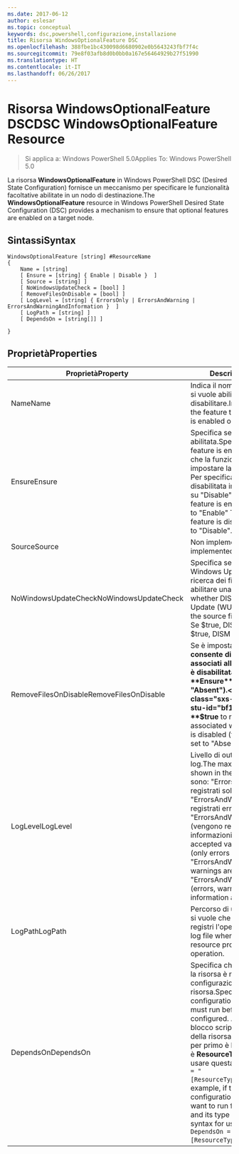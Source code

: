 ```yaml
---
ms.date: 2017-06-12
author: eslesar
ms.topic: conceptual
keywords: dsc,powershell,configurazione,installazione
title: Risorsa WindowsOptionalFeature DSC
ms.openlocfilehash: 388fbe1bc430098d6680902e0b5643243fbf7f4c
ms.sourcegitcommit: 79e8f03afb8d0b0bb0a167e56464929b27f51990
ms.translationtype: HT
ms.contentlocale: it-IT
ms.lasthandoff: 06/26/2017
---
```

# <a name="dsc-windowsoptionalfeature-resource"></a><span data-ttu-id="bf138-103">Risorsa WindowsOptionalFeature DSC</span><span class="sxs-lookup"><span data-stu-id="bf138-103">DSC WindowsOptionalFeature Resource</span></span>

> <span data-ttu-id="bf138-104">Si applica a: Windows PowerShell 5.0</span><span class="sxs-lookup"><span data-stu-id="bf138-104">Applies To: Windows PowerShell 5.0</span></span>

<span data-ttu-id="bf138-105">La risorsa **WindowsOptionalFeature** in Windows PowerShell DSC (Desired State Configuration) fornisce un meccanismo per specificare le funzionalità facoltative abilitate in un nodo di destinazione.</span><span class="sxs-lookup"><span data-stu-id="bf138-105">The **WindowsOptionalFeature** resource in Windows PowerShell Desired State Configuration (DSC) provides a mechanism to ensure that optional features are enabled on a target node.</span></span>

## <a name="syntax"></a><span data-ttu-id="bf138-106">Sintassi</span><span class="sxs-lookup"><span data-stu-id="bf138-106">Syntax</span></span>

```
WindowsOptionalFeature [string] #ResourceName
{
    Name = [string]
    [ Ensure = [string] { Enable | Disable }  ]
    [ Source = [string] ]
    [ NoWindowsUpdateCheck = [bool] ]
    [ RemoveFilesOnDisable = [bool] ]
    [ LogLevel = [string] { ErrorsOnly | ErrorsAndWarning | ErrorsAndWarningAndInformation }  ]
    [ LogPath = [string] ]
    [ DependsOn = [string[]] ]
    
}
```

## <a name="properties"></a><span data-ttu-id="bf138-107">Proprietà</span><span class="sxs-lookup"><span data-stu-id="bf138-107">Properties</span></span>

|  <span data-ttu-id="bf138-108">Proprietà</span><span class="sxs-lookup"><span data-stu-id="bf138-108">Property</span></span>  |  <span data-ttu-id="bf138-109">Descrizione</span><span class="sxs-lookup"><span data-stu-id="bf138-109">Description</span></span>   | 
|---|---| 
| <span data-ttu-id="bf138-110">Name</span><span class="sxs-lookup"><span data-stu-id="bf138-110">Name</span></span>| <span data-ttu-id="bf138-111">Indica il nome della funzionalità che si vuole abilitare o disabilitare.</span><span class="sxs-lookup"><span data-stu-id="bf138-111">Indicates the name of the feature that you want to ensure is enabled or disabled.</span></span>| 
| <span data-ttu-id="bf138-112">Ensure</span><span class="sxs-lookup"><span data-stu-id="bf138-112">Ensure</span></span>| <span data-ttu-id="bf138-113">Specifica se la funzionalità è abilitata.</span><span class="sxs-lookup"><span data-stu-id="bf138-113">Specifies whether the feature is enabled.</span></span> <span data-ttu-id="bf138-114">Per specificare che la funzionalità è abilitata impostare la proprietà su "Enable". Per specificare che la funzionalità è disabilitata impostare la proprietà su "Disable".</span><span class="sxs-lookup"><span data-stu-id="bf138-114">To ensure that the feature is enabled, set this property to "Enable" To ensure that the feature is disabled, set the property to "Disable".</span></span>|
| <span data-ttu-id="bf138-115">Source</span><span class="sxs-lookup"><span data-stu-id="bf138-115">Source</span></span>| <span data-ttu-id="bf138-116">Non implementata.</span><span class="sxs-lookup"><span data-stu-id="bf138-116">Not implemented.</span></span>|
| <span data-ttu-id="bf138-117">NoWindowsUpdateCheck</span><span class="sxs-lookup"><span data-stu-id="bf138-117">NoWindowsUpdateCheck</span></span>| <span data-ttu-id="bf138-118">Specifica se DISM contatta Windows Update (WU) durante la ricerca dei file di origine per abilitare una funzionalità.</span><span class="sxs-lookup"><span data-stu-id="bf138-118">Specifies whether DISM contacts Windows Update (WU) when searching for the source files to enable a feature.</span></span> <span data-ttu-id="bf138-119">Se $true, DISM non contatta WU.</span><span class="sxs-lookup"><span data-stu-id="bf138-119">If $true, DISM does not contact WU.</span></span>|
| <span data-ttu-id="bf138-120">RemoveFilesOnDisable</span><span class="sxs-lookup"><span data-stu-id="bf138-120">RemoveFilesOnDisable</span></span>| <span data-ttu-id="bf138-121">Se è impostata su **$true** consente di rimuovere tutti i file associati alla funzionalità quando è disabilitata (ossia, quando **Ensure** è impostata su "Absent").</span><span class="sxs-lookup"><span data-stu-id="bf138-121">Set to **$true** to remove all files associated with the feature when it is disabled (that is, when **Ensure** is set to "Absent").</span></span>|
| <span data-ttu-id="bf138-122">LogLevel</span><span class="sxs-lookup"><span data-stu-id="bf138-122">LogLevel</span></span>| <span data-ttu-id="bf138-123">Livello di output massimo per i log.</span><span class="sxs-lookup"><span data-stu-id="bf138-123">The maximum output level shown in the logs.</span></span> <span data-ttu-id="bf138-124">I valori consentiti sono: "ErrorsOnly" (vengono registrati solo gli errori), "ErrorsAndWarning" (vengono registrati errori e avvisi) e "ErrorsAndWarningAndInformation" (vengono registrati errori, avvisi e informazioni di debug).</span><span class="sxs-lookup"><span data-stu-id="bf138-124">The accepted values are: "ErrorsOnly" (only errors are logged), "ErrorsAndWarning" (errors and warnings are logged), and "ErrorsAndWarningAndInformation" (errors, warnings, and debug information are logged).</span></span>|
| <span data-ttu-id="bf138-125">LogPath</span><span class="sxs-lookup"><span data-stu-id="bf138-125">LogPath</span></span>| <span data-ttu-id="bf138-126">Percorso di un file di registro in cui si vuole che il provider di risorse registri l'operazione.</span><span class="sxs-lookup"><span data-stu-id="bf138-126">The path to a log file where you want the resource provider to log the operation.</span></span>| 
| <span data-ttu-id="bf138-127">DependsOn</span><span class="sxs-lookup"><span data-stu-id="bf138-127">DependsOn</span></span>| <span data-ttu-id="bf138-128">Specifica che prima di configurare la risorsa è necessario eseguire la configurazione di un'altra risorsa.</span><span class="sxs-lookup"><span data-stu-id="bf138-128">Specifies that the configuration of another resource must run before this resource is configured.</span></span> <span data-ttu-id="bf138-129">Ad esempio, se l'ID del blocco script di configurazione della risorsa che si vuole eseguire per primo è __ResourceName__ e il tipo è __ResourceType__, la sintassi per usare questa proprietà è `DependsOn = "[ResourceType]ResourceName"`.</span><span class="sxs-lookup"><span data-stu-id="bf138-129">For example, if the ID of the resource configuration script block that you want to run first is __ResourceName__ and its type is __ResourceType__, the syntax for using this property is `DependsOn = "[ResourceType]ResourceName"`.</span></span>| 
 



